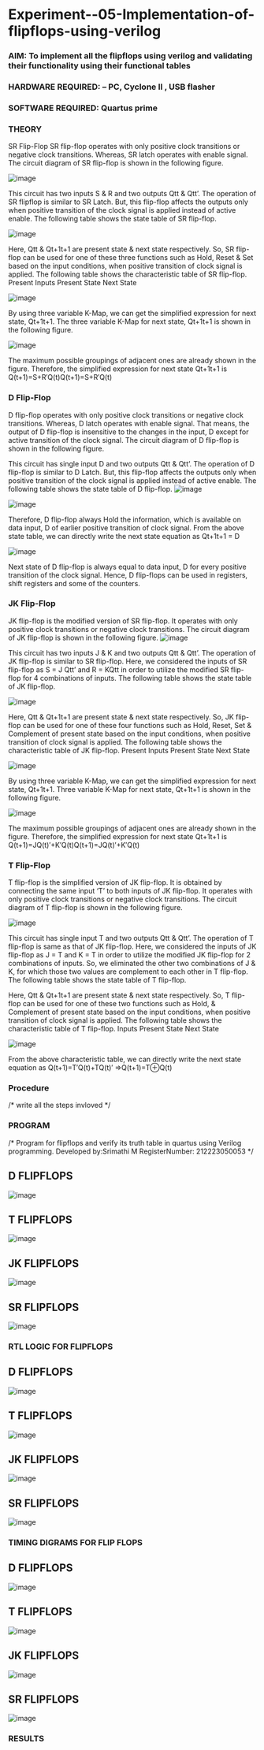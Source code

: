 # Experiment--05-Implementation-of-flipflops-using-verilog
### AIM: To implement all the flipflops using verilog and validating their functionality using their functional tables
### HARDWARE REQUIRED:  – PC, Cyclone II , USB flasher
### SOFTWARE REQUIRED:   Quartus prime
### THEORY 
SR Flip-Flop
SR flip-flop operates with only positive clock transitions or negative clock transitions. Whereas, SR latch operates with enable signal. The circuit diagram of SR flip-flop is shown in the following figure.

![image](https://user-images.githubusercontent.com/36288975/167910294-bb550548-b1dc-4cba-9044-31d9037d476b.png)

 
This circuit has two inputs S & R and two outputs Qtt & Qtt’. The operation of SR flipflop is similar to SR Latch. But, this flip-flop affects the outputs only when positive transition of the clock signal is applied instead of active enable.
The following table shows the state table of SR flip-flop.


![image](https://user-images.githubusercontent.com/36288975/167910648-ced88e69-869c-42e2-9718-a285a3902446.png)


Here, Qtt & Qt+1t+1 are present state & next state respectively. So, SR flip-flop can be used for one of these three functions such as Hold, Reset & Set based on the input conditions, when positive transition of clock signal is applied. The following table shows the characteristic table of SR flip-flop.
Present Inputs	Present State	Next State


![image](https://user-images.githubusercontent.com/36288975/167908180-5fc9d589-1cb5-41f5-b2c8-927e04f5f387.png)

By using three variable K-Map, we can get the simplified expression for next state, Qt+1t+1. The three variable K-Map for next state, Qt+1t+1 is shown in the following figure.

![image](https://user-images.githubusercontent.com/36288975/167908214-25b30a54-db20-4bcb-9385-5f93a1982a09.png)

 
The maximum possible groupings of adjacent ones are already shown in the figure. Therefore, the simplified expression for next state Qt+1t+1 is
Q(t+1)=S+R′Q(t)Q(t+1)=S+R′Q(t)


### D Flip-Flop
D flip-flop operates with only positive clock transitions or negative clock transitions. Whereas, D latch operates with enable signal. That means, the output of D flip-flop is insensitive to the changes in the input, D except for active transition of the clock signal. The circuit diagram of D flip-flop is shown in the following figure.
 
This circuit has single input D and two outputs Qtt & Qtt’. The operation of D flip-flop is similar to D Latch. But, this flip-flop affects the outputs only when positive transition of the clock signal is applied instead of active enable.
The following table shows the state table of D flip-flop.
![image](https://user-images.githubusercontent.com/36288975/167908342-e03f0cbb-5958-43bb-b74a-5e3ec2341675.png)

![image](https://user-images.githubusercontent.com/36288975/167910325-aeef0739-0a54-40e2-bebd-6f5fa0cad10e.png)



Therefore, D flip-flop always Hold the information, which is available on data input, D of earlier positive transition of clock signal. From the above state table, we can directly write the next state equation as
Qt+1t+1 = D



![image](https://user-images.githubusercontent.com/36288975/167908850-d39d07ba-7f9d-490a-b9f2-274e189fd047.png)

Next state of D flip-flop is always equal to data input, D for every positive transition of the clock signal. Hence, D flip-flops can be used in registers, shift registers and some of the counters.


### JK Flip-Flop
JK flip-flop is the modified version of SR flip-flop. It operates with only positive clock transitions or negative clock transitions. The circuit diagram of JK flip-flop is shown in the following figure.
![image](https://user-images.githubusercontent.com/36288975/167910378-d2d984a7-2815-4d17-8c41-ee4bdf59ec24.png) 

 
This circuit has two inputs J & K and two outputs Qtt & Qtt’. The operation of JK flip-flop is similar to SR flip-flop. Here, we considered the inputs of SR flip-flop as S = J Qtt’ and R = KQtt in order to utilize the modified SR flip-flop for 4 combinations of inputs.
The following table shows the state table of JK flip-flop.


![image](https://user-images.githubusercontent.com/36288975/167908575-59c35afb-50d3-46a2-888c-47478a3179d5.png)

Here, Qtt & Qt+1t+1 are present state & next state respectively. So, JK flip-flop can be used for one of these four functions such as Hold, Reset, Set & Complement of present state based on the input conditions, when positive transition of clock signal is applied. The following table shows the characteristic table of JK flip-flop.
Present Inputs	Present State	Next State

![image](https://user-images.githubusercontent.com/36288975/167908664-c854ffe9-0bd3-44c2-bfa6-e53928181c69.png)


By using three variable K-Map, we can get the simplified expression for next state, Qt+1t+1. Three variable K-Map for next state, Qt+1t+1 is shown in the following figure.
 
 
 ![image](https://user-images.githubusercontent.com/36288975/167908688-fa93c3e9-8323-4864-947d-c11d163d5a90.png)

The maximum possible groupings of adjacent ones are already shown in the figure. Therefore, the simplified expression for next state Qt+1t+1 is
Q(t+1)=JQ(t)′+K′Q(t)Q(t+1)=JQ(t)′+K′Q(t)



### T Flip-Flop
T flip-flop is the simplified version of JK flip-flop. It is obtained by connecting the same input ‘T’ to both inputs of JK flip-flop. It operates with only positive clock transitions or negative clock transitions. The circuit diagram of T flip-flop is shown in the following figure.

![image](https://user-images.githubusercontent.com/36288975/167911534-5f3c445d-bc68-46e2-9a9c-7efce5febc60.png)



This circuit has single input T and two outputs Qtt & Qtt’. The operation of T flip-flop is same as that of JK flip-flop. Here, we considered the inputs of JK flip-flop as J = T and K = T in order to utilize the modified JK flip-flop for 2 combinations of inputs. So, we eliminated the other two combinations of J & K, for which those two values are complement to each other in T flip-flop.
The following table shows the state table of T flip-flop.



Here, Qtt & Qt+1t+1 are present state & next state respectively. So, T flip-flop can be used for one of these two functions such as Hold, & Complement of present state based on the input conditions, when positive transition of clock signal is applied. The following table shows the characteristic table of T flip-flop.
Inputs	Present State	Next State


![image](https://user-images.githubusercontent.com/36288975/167909015-53aa9450-3f28-4202-887a-79d88228f8a0.png)

From the above characteristic table, we can directly write the next state equation as
Q(t+1)=T′Q(t)+TQ(t)′
⇒Q(t+1)=T⊕Q(t)

### Procedure
/* write all the steps invloved */



### PROGRAM 
/*
Program for flipflops  and verify its truth table in quartus using Verilog programming.
Developed by:Srimathi M 
RegisterNumber: 212223050053 
*/
## D FLIPFLOPS 
![image](https://github.com/srimathi1602/Experiment--05-Implementation-of-flipflops-using-verilog/assets/153518608/8ed06611-485e-45e0-80aa-53125d92cd8a)

## T FLIPFLOPS 
![image](https://github.com/srimathi1602/Experiment--05-Implementation-of-flipflops-using-verilog/assets/153518608/8bc25706-29fa-4d4a-852e-d5b972c4855a)

## JK FLIPFLOPS 
![image](https://github.com/srimathi1602/Experiment--05-Implementation-of-flipflops-using-verilog/assets/153518608/4f243f4b-6d88-402b-a9ce-e2dfeacb4f8f)

## SR FLIPFLOPS 
![image](https://github.com/srimathi1602/Experiment--05-Implementation-of-flipflops-using-verilog/assets/153518608/e284fa5a-c2f0-42c3-8e3d-296a74660746)

### RTL LOGIC FOR FLIPFLOPS 
## D FLIPFLOPS 
![image](https://github.com/srimathi1602/Experiment--05-Implementation-of-flipflops-using-verilog/assets/153518608/12a557e0-1ac5-44a1-a7df-6e0fd975c622)

## T FLIPFLOPS 
![image](https://github.com/srimathi1602/Experiment--05-Implementation-of-flipflops-using-verilog/assets/153518608/9c5cdb19-a72f-46e3-b44f-28252fc61206)

## JK FLIPFLOPS 
![image](https://github.com/srimathi1602/Experiment--05-Implementation-of-flipflops-using-verilog/assets/153518608/f7d26488-8a3e-47e6-8bec-417ccfdc3393)

## SR FLIPFLOPS 
![image](https://github.com/srimathi1602/Experiment--05-Implementation-of-flipflops-using-verilog/assets/153518608/2e25f09e-0d45-48e1-9780-276b2df8e191)

### TIMING DIGRAMS FOR FLIP FLOPS 
## D FLIPFLOPS 
![image](https://github.com/srimathi1602/Experiment--05-Implementation-of-flipflops-using-verilog/assets/153518608/136875d0-bf7e-4adf-a93e-e499ba9764c1)

## T FLIPFLOPS 
![image](https://github.com/srimathi1602/Experiment--05-Implementation-of-flipflops-using-verilog/assets/153518608/afe21c0a-fbba-4dc1-9e24-d0d4bc4620a0)
## JK FLIPFLOPS 
![image](https://github.com/srimathi1602/Experiment--05-Implementation-of-flipflops-using-verilog/assets/153518608/c2b36f21-8556-413d-9490-415fa686b7e5)
## SR FLIPFLOPS 
![image](https://github.com/srimathi1602/Experiment--05-Implementation-of-flipflops-using-verilog/assets/153518608/c0d7a68f-2512-4931-8b7e-fdc514bdb89d)














### RESULTS 
